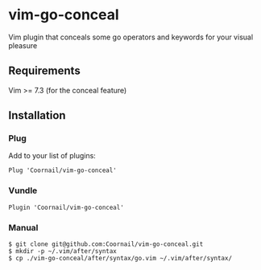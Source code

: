 # vim-go-conceal
Vim plugin that conceals some go operators and keywords for your visual pleasure

## Requirements
Vim >= 7.3 (for the conceal feature)

## Installation

### Plug
Add to your list of plugins:

    Plug 'Coornail/vim-go-conceal'

### Vundle

    Plugin 'Coornail/vim-go-conceal'

### Manual
    $ git clone git@github.com:Coornail/vim-go-conceal.git
    $ mkdir -p ~/.vim/after/syntax
    $ cp ./vim-go-conceal/after/syntax/go.vim ~/.vim/after/syntax/
